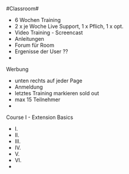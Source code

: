 #Classroom#

- 6 Wochen Training
- 2 x je Woche Live Support, 1 x Pflich, 1 x opt.
- Video Training  - Screencast
- Anleitungen
- Forum für Room
- Ergenisse der User ??
- 

Werbung
- unten rechts auf jeder Page
- Anmeldung
- letztes Training markieren sold out
- max 15 Teilnehmer
- 

Course I - Extension Basics
* I.
* II.
* III.
* IV.
* V.
* VI.
* 

